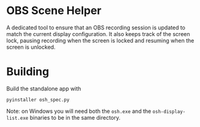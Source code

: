 # OBS Scene Helper

A dedicated tool to ensure that an OBS recording session is updated to match the current display configuration.
It also keeps track of the screen lock, pausing recording when the screen is locked and resuming when the screen
is unlocked.

# Building

Build the standalone app with

```shell
pyinstaller osh_spec.py
```

Note: on Windows you will need both the `osh.exe` and the `osh-display-list.exe` binaries to be in the same directory.